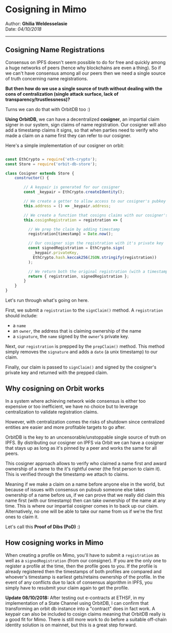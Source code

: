 # Cosigning in Mimo

Author: **Ghilia Weldesselasie** <br>
Date: _04/10/2018_

---

## Cosigning Name Registrations
Consensus on IPFS doesn't seem possible to do for free and quickly among a huge networks of peers (hence why blockchains are even a thing). So if we can't have consensus among all our peers then we need a single source of truth concerning name registrations.

**But then how do we use a single source of truth without dealing with the cons of centralization (single attack surface, lack of transparency/trustlessness)?**

Turns we can do that with OrbitDB too :)

**Using OrbitDB**, we can have a decentralized **cosigner**, an impartial claim signer in our system, sign claims of name registration. Our cosigner will also add a timestamp claims it signs, so that when parties need to verify who made a claim on a name first they can refer to our cosigner.

Here's a simple implementation of our cosigner on orbit:

```js

const EthCrypto = require('eth-crypto');
const Store = require('orbit-db-store');

class Cosigner extends Store {
    constructor() {

        // A keypair is generated for our cosigner
        const _keypair = EthCrypto.createIdentity();

        // We create a getter to allow access to our cosigner's pubkey
        this.address = () => _keypair.address;

        // We create a function that cosigns claims with our cosigner's privkey
        this.cosignRegistration = registration => {

          // We prep the claim by adding timestamp
          registration[timestamp] = Date.now();

          // Our cosigner sign the registration with it's private key
          const signedRegistration = EthCrypto.sign(
            _keypair.privateKey,
            EthCrypto.hash.keccak256(JSON.stringify(registration))
          );

          // We return both the original registration (with a timestamp) and the signed claim
          return { registration, signedRegistration };
        }
    }
}
```
Let's run through what's going on here.

First, we submit a `registration` to the `signClaim()` method. A `registration` should include:
- a `name`
- an `owner`, the address that is claiming ownership of the name
- a `signature`, the `name` signed by the `owner`'s private key.

Next, our `registration` is prepped by the `prepClaim()` method. This method simply removes the `signature` and adds a `date` (a unix timestamp) to our claim.

Finally, our claim is passed to `signClaim()` and signed by the cosigner's private key and returned with the prepped claim.

## Why cosigning on Orbit works
In a system where achieving network wide consensus is either too expensive or too inefficient, we have no choice but to leverage centralization to validate registration claims.

However, with centralization comes the risks of shutdown since centralized entities are easier and more profitable targets to go after.

OrbitDB is the key to an uncensorable/unstoppable single source of truth on IPFS. By distributing our cosigner on IPFS via Orbit we can have a cosigner that stays up as long as it's pinned by a peer and works the same for all peers.

This cosigner approach allows to verify who claimed a name first and award ownership of a name to the it's rightful owner (the first person to claim it). This is verified through the timestamp we attach to claims.

Meaning if we make a claim on a name before anyone else in the world, but because of issues with consensus on pubsub someone else takes ownership of a name before us, if we can prove that we really did claim this name first (with our timestamp) then can take ownership of the name at any time. This is where our impartial cosigner comes in to back up our claim. Alternatively, no one will be able to take our name from us if we're the first ones to claim it.

Let's call this **Proof of Dibs (PoD)** :)

## How cosigning works in Mimo
When creating a profile on Mimo, you'll have to submit a `registration` as well as a `signedRegistration` (from our consigner). If you are the only one to register a profile at the time, then the profile goes to you. If the profile is already registered then the timestamps of both profiles are compared and whoever's timestamp is earliest gets/retains ownership of the profile. In the event of any conflicts due to lack of consensus algorithm in IPFS, you simply have to resubmit your claim again to get the profile.

**Update 08/10/2018:**
After testing out e-contracts at ETHSF, in my implementation of a State Channel using OrbitDB, I can confirm that transforming an orbit db instance into a "contract" does in fact work. A keypair can also be included to cosign claims meaning that OrbitDB really is a good fit for Mimo. There is still more work to do before a suitable off-chain identity solution is on mainnet, but this is a great step forward.
